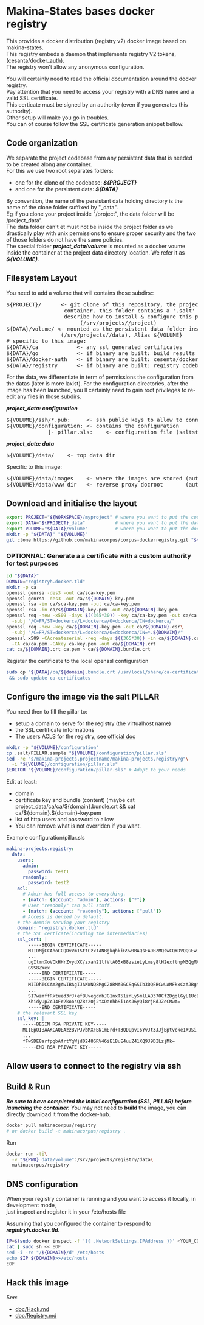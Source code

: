 # Makina-States bases docker registry

This provides a docker distribution (registry v2) docker image based on makina-states.<br/>
This registry embeds a daemon that implements registry V2 tokens, (cesanta/docker_auth).<br/>
The registry won't allow any anonymous configuration.

You will certainly need to read the official documentation around the docker registry.<br/>
Pay attention that you need to access your registry with a DNS name and a valid SSL certificate.<br/>
This certicate must be signed by an authority (even if you generates this authority).<br/>
Other setup will make you go in troubles.<br/>
You can of course follow the SSL certificate generation snippet bellow.

## Code organization
We separate the project codebase from any persistent data that is needed to be created along any container.<br/>
For this we use two root separates folders:
 - one for the clone of the codebase: ***${PROJECT}***
 - and one for the persistent data: ***${DATA}***

By convention, the name of the persistant data holding directory is the name of the clone folder suffixed by "_data".<br/>
Eg if you clone your project inside "/project", the data folder will be /project_data".<br/>
The data folder can't et must not be inside the project folder as we drastically play with unix permissions to ensure proper security and the two of those folders do not have the same policies.<br/>
The special folder ***project_data/volume*** is mounted as a docker voume inside the container at the project data directory location. We refer it as ***${VOLUME}***.


## Filesystem Layout
You need to add a volume that will contains those subdirs::
<pre>
${PROJECT}/      <- git clone of this repository, the project code inside the
                  container. this folder contains a '.salt' folder which
                  describe how to install & configure this project.
                       (/srv/projects/<name>/project)
${DATA}/volume/ <- mounted as the persistent data folder inside the container
                 (/srv/projects/<name>/data), Alias ${VOLUME}
# specific to this image:
${DATA}/ca            <- any ssl generated certificates
${DATA}/go            <- if binary are built: build results
${DATA}/docker-auth   <- if binary are built: cesenta/docker-auth codebase
${DATA}/registry      <- if binary are built: registry codebase
</pre>

For the data, we differentiate in term of permissions the configuration from
the datas (later is more laxist).
For the configuration directories, after the image has been launched, you ll
certainly need to gain root privileges to re-edit any files in those subdirs.

***project_data: configuration***
<pre>
${VOLUME}/ssh/*.pub:     <- ssh public keys to allow to connect as root
${VOLUME}/configuration: <- contains the configuration
             |- pillar.sls:    <- configuration file (saltstack pillar) for the container
</pre>

***project_data: data***
<pre>
${VOLUME}/data/    <- top data dir
</pre>

Specific to this image:
<pre>
${VOLUME}/data/images    <- where the images are stored (autocreated)
${VOLUME}/data/www_dir   <- reverse proxy docroot       (autocreated)
</pre>


## Download and initialise the layout
```bash
export PROJECT="${WORKSPACE}/myproject" # where you want to put the code
export DATA="${PROJECT}_data"           # where you want to put the data
export VOLUME="${DATA}/volume"          # where you want to put the docker volume
mkdir -p "${DATA}" "${VOLUME}"
git clone https://github.com/makinacorpus/corpus-dockerregistry.git "${PROJECT}"
```

### OPTIONNAL: Generate a a certificate with a custom authority for test purposes
```bash
cd "${DATA}"
DOMAIN="registryh.docker.tld"
mkdir -p ca
openssl genrsa -des3 -out ca/sca-key.pem
openssl genrsa -des3 -out ca/s${DOMAIN}-key.pem
openssl rsa -in ca/sca-key.pem -out ca/ca-key.pem
openssl rsa -in ca/s${DOMAIN}-key.pem -out ca/${DOMAIN}-key.pem
openssl req -new -x509 -days $((365*30)) -key ca/ca-key.pem -out ca/ca.pem\
  -subj "/C=FR/ST=dockerca/L=dockerca/O=dockerca/CN=dockerca/"
openssl req -new -key ca/${DOMAIN}-key.pem -out ca/${DOMAIN}.csr\
  -subj "/C=FR/ST=dockerca/L=dockerca/O=dockerca/CN=*.${DOMAIN}/"
openssl x509 -CAcreateserial -req -days $((365*30)) -in ca/${DOMAIN}.csr\
  -CA ca/ca.pem -CAkey ca-key.pem -out ca/${DOMAIN}.crt
cat ca/${DOMAIN}.crt ca.pem > ca/${DOMAIN}.bundle.crt
```

Register the certificate to the local openssl configuration
```bash
sudo cp "${DATA}/ca/${domain}.bundle.crt /usr/local/share/ca-certificates\
 && sudo update-ca-certificates
```

## Configure the image via the salt PILLAR
You need then to fill the pillar to:
  - setup a domain to serve for the registry (the virtualhost name)
  - the SSL certificate informations
  - The users ACLS for the registry, see [official doc](https://github.com/cesanta/docker_auth/blob/master/examples/reference.yml)

```bash
mkdir -p "${VOLUME}/configuration"
cp .salt/PILLAR.sample "${VOLUME}/configuration/pillar.sls"
sed -re "s/makina-projects.projectname/makina-projects.registry/g"\
  -i "${VOLUME}/configuration/pillar.sls"
$EDITOR "${VOLUME}/configuration/pillar.sls" # Adapt to your needs
```

Edit at least:
  - domain
  - certificate key and bundle (content)
    (maybe cat project_data/ca/ca/${domain}.bundle.crt
     && cat ca/${domain}.${domain}-key.pem
  - list of http users and password to allow
  - You can remove what is not overriden if you want.

Example configuration/pillar.sls
```yaml
makina-projects.registry:
  data:
    users:
      admin:
        password: test1
      readonly:
        password: test2
    acl:
      # Admin has full access to everything.
      - {match: {account: "admin"}, actions: ["*"]}
      # User "readonly" can pull stuff.
      - {match: {account: "readonly"}, actions: ["pull"]}
      # Access is denied by default.
    # the domain serving your registry
    domain: "registryh.docker.tld"
    # the SSL certicate(incuding the intermediaries)
    ssl_cert: |
        -----BEGIN CERTIFICATE-----
        MIIDMjCCAhoCCQDvVm1SttCzxTANBgkqhkiG9w0BAQsFADBZMQswCQYDVQQGEwJG
        ...
        ugItmnXoVCkHHrZvydXC/zxah21lfVtA05xB8zsieLyLmsy8lH2exftnpM3QgMAp
        G9S8ZWex
        -----END CERTIFICATE-----
        -----BEGIN CERTIFICATE-----
        MIIDhTCCAm2gAwIBAgIJAKWNQ8MgC28RMA0GCSqGSIb3DQEBCwUAMFkxCzAJBgNV
        ...
        S17wzmffRktued3rJ+efBUvegdnbJG1nxT51znLy5mlLAD37OCf2DgqlGyL1UcEr
        XhidyUpZcJ4Fr2koosQZ8z20j2tXDanhbSi1osJ6yQi8rjRdJZeCMwA=
        -----END CERTIFICATE-----
    # the relevant SSL key
    ssl_key: |
      -----BEGIN RSA PRIVATE KEY-----
      MIIEpQIBAAKCAQEAzzBVPJvbMXFBN1mErd+T3QDUpvI6YvJt3JJjBptvcke1X9Si
      ...
      fFwSDE8arfpgbAfrtYgWjd0248GRV46iE1BuE4uuZ41XQ9J9DILzjMk=
      -----END RSA PRIVATE KEY-----
```



## Allow users to connect to the registry via ssh

## Build & Run
***Be sure to have completed the initial configuration (SSL, PILLAR) before launching the container.***
You may not need to **build** the image, you can directly download it from the docker-hub.
```bash
docker pull makinacorpus/registry
# or docker build -t makinacorpus/registry .
```
Run
```bash
docker run -ti\
  -v "${PWD}_data/volume":/srv/projects/registry/data\
  makinacorpus/registry
```

## DNS configuration
When your registry container is running and you want to access it locally, in development mode,<br/>
just inspect and register it in your /etc/hosts file

Assuming that you configured the container to respond to ***registryh.docker.tld***.
```bash
IP=$(sudo docker inspect -f '{{ .NetworkSettings.IPAddress }}' <YOUR_CONTAINER_ID>)
cat | sudo sh << EOF
sed -i -re "/${DOMAIN}/d" /etc/hosts
echo $IP ${DOMAIN}>>/etc/hosts
EOF
```

## Hack this image
See:
- [doc/Hack.md](doc/Hack.md)
- [doc/Registry.md](doc/Registry.md)



